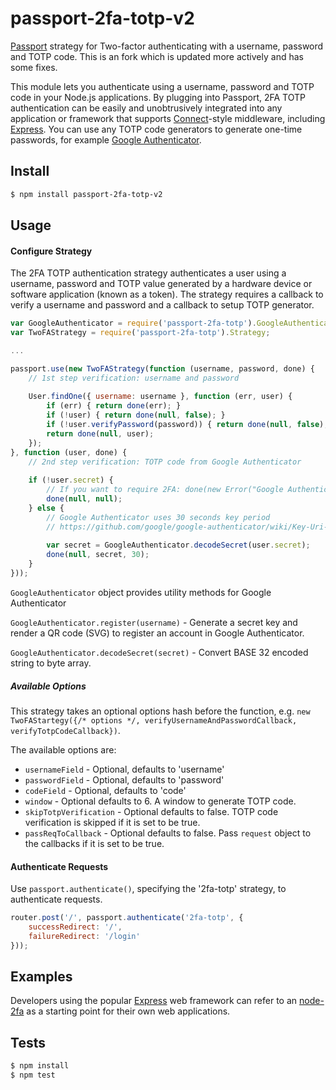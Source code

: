 # passport-2fa-totp-v2

[Passport](http://passportjs.org/) strategy for Two-factor authenticating with a username, password and TOTP code. This is an fork which is updated more actively and has some fixes.

This module lets you authenticate using a username, password and TOTP code in your Node.js applications. By plugging into Passport, 2FA TOTP authentication can be easily and unobtrusively integrated into any application or framework that supports [Connect](http://www.senchalabs.org/connect/)-style middleware, including [Express](http://expressjs.com/). You can use any TOTP code generators to generate one-time passwords, for example [Google Authenticator](https://github.com/google/google-authenticator).

## Install

```bash
$ npm install passport-2fa-totp-v2
```

## Usage

#### Configure Strategy

The 2FA TOTP authentication strategy authenticates a user using a username, password and TOTP value generated by a hardware device or software application (known as a token). The strategy requires a callback to verify a username and password and a callback to setup TOTP generator.

```js
var GoogleAuthenticator = require('passport-2fa-totp').GoogleAuthenticator;
var TwoFAStrategy = require('passport-2fa-totp').Strategy;

...

passport.use(new TwoFAStrategy(function (username, password, done) {
    // 1st step verification: username and password
    
    User.findOne({ username: username }, function (err, user) {
        if (err) { return done(err); }
        if (!user) { return done(null, false); }
        if (!user.verifyPassword(password)) { return done(null, false); }
        return done(null, user);
    });
}, function (user, done) {
    // 2nd step verification: TOTP code from Google Authenticator
    
    if (!user.secret) {
        // If you want to require 2FA: done(new Error("Google Authenticator is not setup yet."));
        done(null, null);
    } else {
        // Google Authenticator uses 30 seconds key period
        // https://github.com/google/google-authenticator/wiki/Key-Uri-Format
        
        var secret = GoogleAuthenticator.decodeSecret(user.secret);
        done(null, secret, 30);
    }
}));
```

`GoogleAuthenticator` object provides utility methods for Google Authenticator

`GoogleAuthenticator.register(username)` - Generate a secret key and render a QR code (SVG) to register an account in Google Authenticator.

`GoogleAuthenticator.decodeSecret(secret)` - Convert BASE 32 encoded string to byte array.

##### Available Options

This strategy takes an optional options hash before the function, e.g. `new TwoFAStartegy({/* options */, verifyUsernameAndPasswordCallback, verifyTotpCodeCallback})`.

The available options are:

* `usernameField` - Optional, defaults to 'username'
* `passwordField` - Optional, defaults to 'password'
* `codeField` - Optional, defaults to 'code'
* `window` - Optional defaults to 6. A window to generate TOTP code.
* `skipTotpVerification` - Optional defaults to false. TOTP code verification is skipped if it is set to be true.
* `passReqToCallback` - Optional defaults to false. Pass `request` object to the callbacks if it is set to be true.

#### Authenticate Requests

Use `passport.authenticate()`, specifying the '2fa-totp' strategy, to authenticate requests.

```js
router.post('/', passport.authenticate('2fa-totp', {
    successRedirect: '/',
    failureRedirect: '/login'
}));
```

## Examples

Developers using the popular [Express](http://expressjs.com/) web framework can refer to an [node-2fa](https://github.com/ilich/node-2fa) as a starting point for their own web applications.

## Tests

```bash
$ npm install
$ npm test
```
